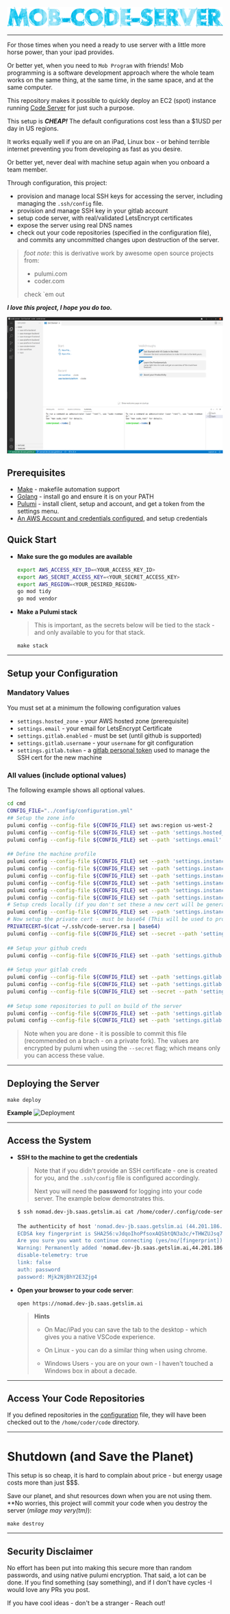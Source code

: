 ![Screenshot](./assets/repo-logo.png)

---

For those times when you need a ready to use server with a little more horse power, than your ipad provides.

Or better yet, when you need to `Mob Program` with friends! Mob programming is a software development approach where the whole team works on the same thing, at the same time, in the same space, and at the same computer.

This repository makes it possible to quickly deploy an EC2 (spot) instance running [Code Server](https://github.com/cdr/code-server) for just such a purpose.

This setup is **_CHEAP!_** The default configurations cost less than a $1USD per day in US regions.

It works equally well if you are on an iPad, Linux box - or behind terrible internet preventing you from developing as fast as you desire.

Or better yet, never deal with machine setup again when you onboard a team member.

Through configuration, this project:
* provision and manage local SSH keys for accessing the server, including managing the `.ssh/config` file.
* provision and manage SSH key in your gitlab account
* setup code server, with real/validated LetsEncrypt certificates
* expose the server using real DNS names
* check out your code repositories (specified in the configuration file), and commits any uncommitted changes upon destruction of the server.


> *foot note:* this is derivative work by awesome open source projects from:
> * pulumi.com
> * coder.com
>
> check `em out

**_I love this project, I hope you do too._**

![Screenshot](./assets/screenshot.png)


## Prerequisites
* [Make](https://formulae.brew.sh/formula/make) - makefile automation support
* [Golang](https://golang.org/doc/install) - install go and ensure it is on your PATH
* [Pulumi](https://www.pulumi.com/docs/get-started/install/) - install client, setup and account, and get a token from the settings menu.
* [An AWS Account and credentials configured](https://docs.aws.amazon.com/cli/latest/userguide/install-cliv2.html), and setup credentials

## Quick Start

* **Make sure the go modules are available**

    ```bash
    export AWS_ACCESS_KEY_ID=<YOUR_ACCESS_KEY_ID>
    export AWS_SECRET_ACCESS_KEY=<YOUR_SECRET_ACCESS_KEY>
    export AWS_REGION=<YOUR_DESIRED_REGION>
    go mod tidy
    go mod vendor
    ```

* **Make a Pulumi stack**
    > This is important, as the secrets below will be tied to the stack - and only available to you for that stack.

    ```
    make stack
    ```

---

## Setup your Configuration

### Mandatory Values

You must set at a minimum the following configuration values
* `settings.hosted_zone`       - your AWS hosted zone (prerequisite)
* `settings.email`             - your email for LetsEncrypt Certificate
* `settings.gitlab.enabled`    - must be set (until github is supported)
* `settings.gitlab.username`   - your `username` for git configuration
* `settings.gitlab.token`      - a [gitlab personal token](https://docs.gitlab.com/ee/user/profile/personal_access_tokens.html) used to manage the SSH cert for the new machine

### All values (include optional values)

The following example shows all optional values.

```bash
cd cmd
CONFIG_FILE="../config/configuration.yml"
## Setup the zone info
pulumi config --config-file ${CONFIG_FILE} set aws:region us-west-2
pulumi config --config-file ${CONFIG_FILE} set --path 'settings.hosted_zone' example.com
pulumi config --config-file ${CONFIG_FILE} set --path 'settings.email' my@email.com

## Define the machine profile
pulumi config --config-file ${CONFIG_FILE} set --path 'settings.instance.hostname' seattle
pulumi config --config-file ${CONFIG_FILE} set --path 'settings.instance.vpc_id' vpc-ABCDIDREFESSDF
pulumi config --config-file ${CONFIG_FILE} set --path 'settings.instance.username' coder
pulumi config --config-file ${CONFIG_FILE} set --path 'settings.instance.instance_type' t3a.large
pulumi config --config-file ${CONFIG_FILE} set --path 'settings.instance.os_dist' ubuntu
pulumi config --config-file ${CONFIG_FILE} set --path 'settings.instance.disk_size' 128
# Setup creds locally (if you don't set these a new cert will be generate)
pulumi config --config-file ${CONFIG_FILE} set --path 'settings.instance.credentials.public' "ssh-ed25519 YOUR KEY HERE..."
# Now setup the private cert - must be base64 (This will be used to provision post deployment)
PRIVATECERT=$(cat ~/.ssh/code-server.rsa | base64)
pulumi config --config-file ${CONFIG_FILE} set --secret --path 'settings.instance.credentials.private' "${PRIVATECERT}"

## Setup your github creds
pulumi config --config-file ${CONFIG_FILE} set --path 'settings.github.enabled' false

## Setup your gitlab creds
pulumi config --config-file ${CONFIG_FILE} set --path 'settings.gitlab.enabled' true
pulumi config --config-file ${CONFIG_FILE} set --path 'settings.gitlab.username' mygitlabusername
pulumi config --config-file ${CONFIG_FILE} set --secret --path 'settings.gitlab.token' "glpat-SECRET_TOKEN"

## Setup some repositories to pull on build of the server
pulumi config --config-file ${CONFIG_FILE} set --path 'settings.gitlab.repositories[0]' "git@gitlab.com:myorg/some-cool-project.git"
pulumi config --config-file ${CONFIG_FILE} set --path 'settings.gitlab.repositories[1]' "git@gitlab.com:myorg/another-cool-project.git"
```

> Note when you are done - it is possible to commit this file (recommended on a brach - on a private fork).
> The values are encrypted by pulumi when using the `--secret` flag; which means only you can access these value.

---

## Deploying the Server

```
make deploy
```

**Example**
![Deployment](assets/deployment.gif)

---

## Access the System

* **SSH to the machine to get the credentials**
    > Note that if you didn't provide an SSH certificate - one is created for you, and the `.ssh/config` file is configured accordingly.
    >
    > Next you will need the **password** for logging into your code server.
    > The example below demonstrates this.

    ```bash
    $ ssh nomad.dev-jb.saas.getslim.ai cat /home/coder/.config/code-server/config.yaml

    The authenticity of host 'nomad.dev-jb.saas.getslim.ai (44.201.186.84)' can't be established.
    ECDSA key fingerprint is SHA256:vJdqoIhoPfsoxAQSbtQN3a3c/+THWZUJsq7ZdpusutE.
    Are you sure you want to continue connecting (yes/no/[fingerprint])? yes
    Warning: Permanently added 'nomad.dev-jb.saas.getslim.ai,44.201.186.84' (ECDSA) to the list of known hosts.
    disable-telemetry: true
    link: false
    auth: password
    password: Mjk2NjBhY2E3Zjg4
    ```

* **Open your browser to your code server**:

    ```
    open https://nomad.dev-jb.saas.getslim.ai
    ```
    > **Hints**
    > * On Mac/iPad you can save the tab to the desktop - which gives you a native VSCode experience.
    >
    > * On Linux - you can do a similar thing when using chrome.
    >
    > * Windows Users - you are on your own - I haven't touched a Windows box in about a decade.

---

## Access Your Code Repositories

If you defined repositories in the [configuration](config/configuration.yml) file, they will have been checked out to the `/home/coder/code` directory.


---

Shutdown (and Save the Planet)
=============================

This setup is so cheap, it is hard to complain about price - but energy usage costs more than just $$$.

Save our planet, and shut resources down when you are not using them. **No worries, this project will commit your code when you destroy the server (_milage may very(tm)_):

```
make destroy
```

---

## Security Disclaimer

No effort has been put into making this secure more than random passwords, and using native pulumi encryption. That said, a lot can be done. If you find something (say something), and if I don't have cycles -I would love any PRs you post.

If you have cool ideas - don't be a stranger - Reach out!

